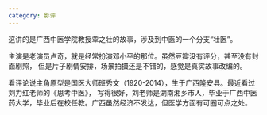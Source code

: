 ```yaml
---
category: 影评
---
```

这讲的是广西中医学院教授覃之壮的故事，涉及到中医的一个分支“壮医”。

主演是老演员卢奇，就是经常扮演邓小平的那位。虽然豆瓣没有评分，甚至没有封面剧照，
但是片子剧情安排，场景拍摄还是不错的，感觉是真实故事改编的。

看评论说主角原型是国医大师班秀文（1920-2014），生于广西隆安县。最近看过刘力红老师的《思考中医》，
写得很好，刘老师是湖南湘乡市人，毕业于广西中医药大学，毕业后在校任教。广西虽然经济不发达，但医学方面有可圈可点之处。
